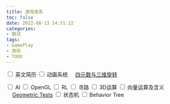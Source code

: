 ```yaml
---
title: 游戏体系
toc: false
date: 2022-08-13 14:51:22
categories:
- 面试
tags:
- GamePlay
- 游戏
- TODO
---
```


<input type="checkbox" /> 英文简历
<input type="checkbox" /> 动画系统
&nbsp;&nbsp;&nbsp;&nbsp;[四元数与三维旋转](https://krasjet.github.io/quaternion/quaternion.pdf)

<input type="checkbox" /> AI
<input type="checkbox" /> OpenGL
<input type="checkbox" /> RL
<input type="checkbox" /> 寻路
<input type="checkbox" /> 3D运算
<input type="checkbox" /> 向量运算及含义
&nbsp;&nbsp;&nbsp;&nbsp;[Geometric Tests](https://gamemath.com/book/geomtests.html)
<input type="checkbox" /> 状态机
<input type="checkbox" /> Behavior Tree
